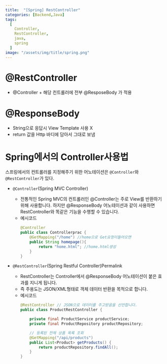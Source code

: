 ```yaml
---
title:  "[Spring] RestController"
categories: [Backend,Java]
tags:
  [
    Controller,
    RestController,
    java,
    spring
  ] 
image: "/assets/img/title/spring.png"
---
```


# @RestController
* @Controller + 해당 컨트롤러에 전부 @ResposeBody 가 적용
# @ResponseBody 
* String으로 응답시 View Template 사용 X
* return 값을 Http 바디에 담아서 그대로 보냄

# Spring에서의 Controller사용법
스프링에서의 컨트롤러를 지정해주기 위한 어노테이션은 `@Controller`와 `@RestController`가 있다.

* `@Controller`(Spring MVC Controller)
  * 전통적인 Spring MVC의 컨트롤러인 @Controller는 주로 View를 반환하기 위해 사용합니다.
  하지만 @ResponseBody 어노테이션과 같이 사용하면 RestController와 똑같은 기능을 수행할 수 있습니다.
  * 예시코드
    ```java
    @Controller
    public class Controllerprac {
        @GetMapping("/home") //home으로 Get요청이들어오면
        public String homepage(){
            return "home.html"; //home.html생성
        }
    }
    ```

* `@RestController`(Spring Restful Controller)Permalink
  * RestController는 Controller에서 @ResponseBody 어노테이션이 붙은 효과를 지니게 됩니다.
  * 즉 주용도는 JSON/XML형태로 객체 데이터 반환을 목적으로 합니다.
  * 예시코드
    ```java
    @RestController // JSON으로 데이터를 주고받음을 선언합니다.
    public class ProductRestController {

        private final ProductService productService;
        private final ProductRepository productRepository;

        // 등록된 전체 상품 목록 조회
        @GetMapping("/api/products")
        public List<Product> getProducts() {
            return productRepository.findAll();
        }
    }
    ```